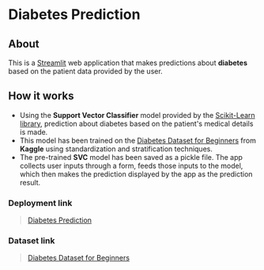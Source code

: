 # Diabetes Prediction

## About
This is a [Streamlit](https://streamlit.io/) web application that makes predictions about **diabetes** based on the patient data provided by the user.

## How it works
- Using the **Support Vector Classifier** model provided by the [Scikit-Learn library](https://scikit-learn.org/stable/modules/generated/sklearn.svm.SVC.html), prediction about diabetes based on the patient's medical details is made.
- This model has been trained on the [Diabetes Dataset for Beginners](https://www.kaggle.com/datasets/shantanudhakadd/diabetes-dataset-for-beginners) from **Kaggle** using standardization and stratification techniques.
- The pre-trained **SVC** model has been saved as a pickle file. The app collects user inputs through a form, feeds those inputs to the model, which then makes the prediction displayed by the app as the prediction result.

### Deployment link
> [Diabetes Prediction](https://diabetes-prediction-lr3wknr6yrdjv87jgbttka.streamlit.app/)

### Dataset link
> [Diabetes Dataset for Beginners](diabetes.csv)
